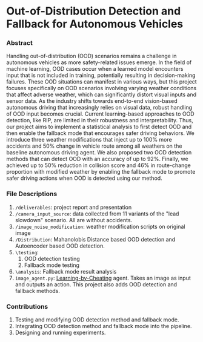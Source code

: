 # Out-of-Distribution Detection and Fallback for Autonomous Vehicles
### Abstract
Handling out-of-distribution (OOD) scenarios remains a challenge in autonomous vehicles as more safety-related issues emerge. In the field of machine learning, OOD cases occur when a learned model encounters input that is not included in training, potentially resulting in decision-making failures. These OOD situations can manifest in various ways, but this project focuses specifically on OOD scenarios involving varying weather conditions that affect adverse weather, which can significantly distort visual inputs and sensor data. As the industry shifts towards end-to-end vision-based autonomous driving that increasingly relies on visual data, robust handling of OOD input becomes crucial. Current learning-based approaches to OOD detection, like RIP, are limited in their robustness and interpretability. Thus, our project aims to implement a statistical analysis to first detect OOD and then enable the fallback mode that encourages safer driving behaviors. We introduce three weather modifications that inject up to 100% more accidents and 50% change in vehicle route among all weathers on the baseline autonomous driving agent. We also proposed two OOD detection methods that can detect OOD with an accuracy of up to 92%. Finally, we achieved up to 50% reduction in collision score and 46% in route-change proportion with modified weather by enabling the fallback mode to promote safer driving actions when OOD is detected using our method.

### File Descriptions
1. `/deliverables`: project report and presentation
2. `/camera_input_source`: data collected from 11 variants of the "lead slowdown" scenario. All are without accidents. 
3. `/image_noise_modification`: weather modification scripts on original image
4. `/Distribution`: Mahanolobis Distance based OOD detection and Autoencoder based OOD detection.
5. `\testing`:
    1. OOD detection testing
    2. Fallback mode testing
6. `\analysis`: Fallback mode result analysis
7. `image_agent.py`: [Learning-by-Cheating](https://github.com/dotchen/LearningByCheating) agent. Takes an image as input and outputs an action. This project also adds OOD detection and fallback methods. 

### Contributions
1. Testing and modifying OOD detection method and fallback mode.
2. Integrating OOD detection method and fallback mode into the pipeline.
3. Designing and running experiments.

